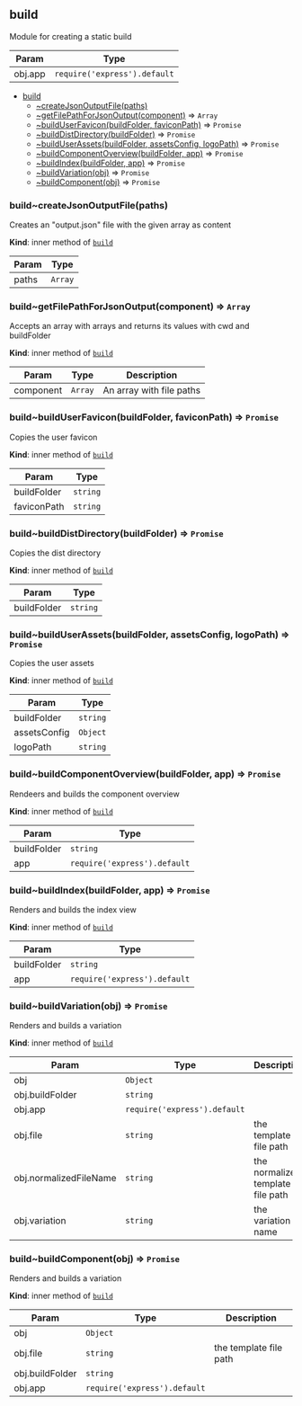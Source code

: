 <a name="module_build"></a>

## build
Module for creating a static build


| Param | Type |
| --- | --- |
| obj.app | <code>require(&#x27;express&#x27;).default</code> | 


* [build](#module_build)
    * [~createJsonOutputFile(paths)](#module_build..createJsonOutputFile)
    * [~getFilePathForJsonOutput(component)](#module_build..getFilePathForJsonOutput) ⇒ <code>Array</code>
    * [~buildUserFavicon(buildFolder, faviconPath)](#module_build..buildUserFavicon) ⇒ <code>Promise</code>
    * [~buildDistDirectory(buildFolder)](#module_build..buildDistDirectory) ⇒ <code>Promise</code>
    * [~buildUserAssets(buildFolder, assetsConfig, logoPath)](#module_build..buildUserAssets) ⇒ <code>Promise</code>
    * [~buildComponentOverview(buildFolder, app)](#module_build..buildComponentOverview) ⇒ <code>Promise</code>
    * [~buildIndex(buildFolder, app)](#module_build..buildIndex) ⇒ <code>Promise</code>
    * [~buildVariation(obj)](#module_build..buildVariation) ⇒ <code>Promise</code>
    * [~buildComponent(obj)](#module_build..buildComponent) ⇒ <code>Promise</code>

<a name="module_build..createJsonOutputFile"></a>

### build~createJsonOutputFile(paths)
Creates an "output.json" file with the given array as content

**Kind**: inner method of [<code>build</code>](#module_build)  

| Param | Type |
| --- | --- |
| paths | <code>Array</code> | 

<a name="module_build..getFilePathForJsonOutput"></a>

### build~getFilePathForJsonOutput(component) ⇒ <code>Array</code>
Accepts an array with arrays and returns its values with cwd and buildFolder

**Kind**: inner method of [<code>build</code>](#module_build)  

| Param | Type | Description |
| --- | --- | --- |
| component | <code>Array</code> | An array with file paths |

<a name="module_build..buildUserFavicon"></a>

### build~buildUserFavicon(buildFolder, faviconPath) ⇒ <code>Promise</code>
Copies the user favicon

**Kind**: inner method of [<code>build</code>](#module_build)  

| Param | Type |
| --- | --- |
| buildFolder | <code>string</code> | 
| faviconPath | <code>string</code> | 

<a name="module_build..buildDistDirectory"></a>

### build~buildDistDirectory(buildFolder) ⇒ <code>Promise</code>
Copies the dist directory

**Kind**: inner method of [<code>build</code>](#module_build)  

| Param | Type |
| --- | --- |
| buildFolder | <code>string</code> | 

<a name="module_build..buildUserAssets"></a>

### build~buildUserAssets(buildFolder, assetsConfig, logoPath) ⇒ <code>Promise</code>
Copies the user assets

**Kind**: inner method of [<code>build</code>](#module_build)  

| Param | Type |
| --- | --- |
| buildFolder | <code>string</code> | 
| assetsConfig | <code>Object</code> | 
| logoPath | <code>string</code> | 

<a name="module_build..buildComponentOverview"></a>

### build~buildComponentOverview(buildFolder, app) ⇒ <code>Promise</code>
Rendeers and builds the component overview

**Kind**: inner method of [<code>build</code>](#module_build)  

| Param | Type |
| --- | --- |
| buildFolder | <code>string</code> | 
| app | <code>require(&#x27;express&#x27;).default</code> | 

<a name="module_build..buildIndex"></a>

### build~buildIndex(buildFolder, app) ⇒ <code>Promise</code>
Renders and builds the index view

**Kind**: inner method of [<code>build</code>](#module_build)  

| Param | Type |
| --- | --- |
| buildFolder | <code>string</code> | 
| app | <code>require(&#x27;express&#x27;).default</code> | 

<a name="module_build..buildVariation"></a>

### build~buildVariation(obj) ⇒ <code>Promise</code>
Renders and builds a variation

**Kind**: inner method of [<code>build</code>](#module_build)  

| Param | Type | Description |
| --- | --- | --- |
| obj | <code>Object</code> |  |
| obj.buildFolder | <code>string</code> |  |
| obj.app | <code>require(&#x27;express&#x27;).default</code> |  |
| obj.file | <code>string</code> | the template file path |
| obj.normalizedFileName | <code>string</code> | the normalized template file path |
| obj.variation | <code>string</code> | the variation name |

<a name="module_build..buildComponent"></a>

### build~buildComponent(obj) ⇒ <code>Promise</code>
Renders and builds a variation

**Kind**: inner method of [<code>build</code>](#module_build)  

| Param | Type | Description |
| --- | --- | --- |
| obj | <code>Object</code> |  |
| obj.file | <code>string</code> | the template file path |
| obj.buildFolder | <code>string</code> |  |
| obj.app | <code>require(&#x27;express&#x27;).default</code> |  |


